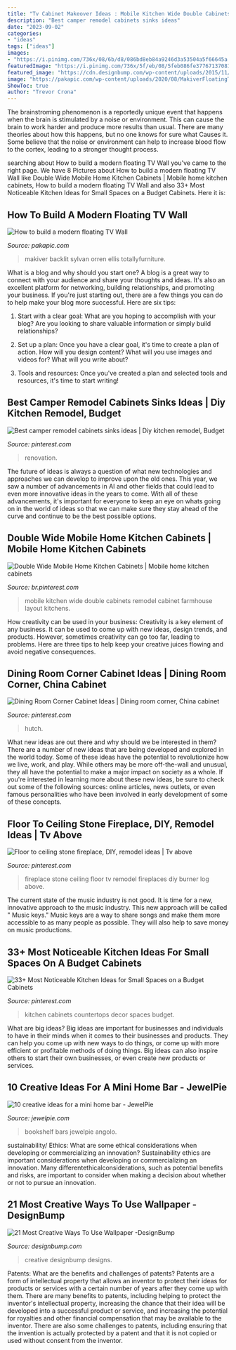 ```yaml
---
title: "Tv Cabinet Makeover Ideas : Mobile Kitchen Wide Double Cabinets Remodel Cabinet Farmhouse Layout Kitchens"
description: "Best camper remodel cabinets sinks ideas"
date: "2023-09-02"
categories:
- "ideas"
tags: ["ideas"]
images:
- "https://i.pinimg.com/736x/08/6b/d8/086bd8eb84a9246d3a53504a5f66645a.jpg"
featuredImage: "https://i.pinimg.com/736x/5f/eb/08/5feb086fe37767137081849697a44d58.jpg"
featured_image: "https://cdn.designbump.com/wp-content/uploads/2015/11/wallpaper-ideas-010.jpg"
image: "https://pakapic.com/wp-content/uploads/2020/08/MakiverFloatingTVStandforTVsupto7822.jpg"
ShowToc: true
author: "Trevor Crona"
---
```



The brainstroming phenomenon is a reportedly unique event that happens when the brain is stimulated by a noise or environment. This can cause the brain to work harder and produce more results than usual. There are many theories about how this happens, but no one knows for sure what Causes it. Some believe that the noise or environment can help to increase blood flow to the cortex, leading to a stronger thought process.

	

		
searching about How to build a modern floating TV Wall you've came to the right page. We have 8 Pictures about How to build a modern floating TV Wall like Double Wide Mobile Home Kitchen Cabinets | Mobile home kitchen cabinets, How to build a modern floating TV Wall and also 33+ Most Noticeable Kitchen Ideas for Small Spaces on a Budget Cabinets. Here it is:
		
    
## How To Build A Modern Floating TV Wall

<img loading=lazy src="https://pakapic.com/wp-content/uploads/2020/08/MakiverFloatingTVStandforTVsupto7822.jpg" onerror="this.onerror=null;this.src='https://tse1.mm.bing.net/th?id=OIP.NlnNdglWh9VumGp-LXZ_BgHaHa&amp;pid=15.1';" alt="How to build a modern floating TV Wall">

_Source: pakapic.com_

>makiver backlit sylvan orren ellis totallyfurniture. 

	

What is a blog and why should you start one?
A blog is a great way to connect with your audience and share your thoughts and ideas. It's also an excellent platform for networking, building relationships, and promoting your business. If you're just starting out, there are a few things you can do to help make your blog more successful. Here are six tips:
1. Start with a clear goal: What are you hoping to accomplish with your blog? Are you looking to share valuable information or simply build relationships?

2. Set up a plan: Once you have a clear goal, it's time to create a plan of action. How will you design content? What will you use images and videos for? What will you write about?

3. Tools and resources: Once you've created a plan and selected tools and resources, it's time to start writing!

    
## Best Camper Remodel Cabinets Sinks Ideas | Diy Kitchen Remodel, Budget

<img loading=lazy src="https://i.pinimg.com/736x/4f/0d/02/4f0d02953db694d8184163d4cc731722.jpg" onerror="this.onerror=null;this.src='https://tse3.mm.bing.net/th?id=OIP.lZTk4tnm0WwJdUzY31EEMwAAAA&amp;pid=15.1';" alt="Best camper remodel cabinets sinks ideas | Diy kitchen remodel, Budget">

_Source: pinterest.com_

>renovation. 

	

The future of ideas is always a question of what new technologies and approaches we can develop to improve upon the old ones. This year, we saw a number of advancements in AI and other fields that could lead to even more innovative ideas in the years to come. With all of these advancements, it's important for everyone to keep an eye on whats going on in the world of ideas so that we can make sure they stay ahead of the curve and continue to be the best possible options.

    
## Double Wide Mobile Home Kitchen Cabinets | Mobile Home Kitchen Cabinets

<img loading=lazy src="https://i.pinimg.com/736x/08/6b/d8/086bd8eb84a9246d3a53504a5f66645a.jpg" onerror="this.onerror=null;this.src='https://tse4.mm.bing.net/th?id=OIP.jdCZmYXYawGze--rzjWRkAHaLL&amp;pid=15.1';" alt="Double Wide Mobile Home Kitchen Cabinets | Mobile home kitchen cabinets">

_Source: br.pinterest.com_

>mobile kitchen wide double cabinets remodel cabinet farmhouse layout kitchens. 

	

How creativity can be used in your business:
Creativity is a key element of any business. It can be used to come up with new ideas, design trends, and products. However, sometimes creativity can go too far, leading to problems. Here are three tips to help keep your creative juices flowing and avoid negative consequences.

    
## Dining Room Corner Cabinet Ideas | Dining Room Corner, China Cabinet

<img loading=lazy src="https://i.pinimg.com/736x/8d/e5/55/8de5556839364835aafaf7b058c7cb2d.jpg" onerror="this.onerror=null;this.src='https://tse2.mm.bing.net/th?id=OIP.V9FXSK-ChdfCufU_Y1ie1AHaLG&amp;pid=15.1';" alt="Dining Room Corner Cabinet Ideas | Dining room corner, China cabinet">

_Source: pinterest.com_

>hutch. 

	

What new ideas are out there and why should we be interested in them?
There are a number of new ideas that are being developed and explored in the world today. Some of these ideas have the potential to revolutionize how we live, work, and play. While others may be more off-the-wall and unusual, they all have the potential to make a major impact on society as a whole. If you're interested in learning more about these new ideas, be sure to check out some of the following sources: online articles, news outlets, or even famous personalities who have been involved in early development of some of these concepts.

    
## Floor To Ceiling Stone Fireplace, DIY, Remodel Ideas | Tv Above

<img loading=lazy src="https://i.pinimg.com/736x/55/43/20/554320633f6a320332212ef12d21f84f--stone-fireplaces-ceilings.jpg" onerror="this.onerror=null;this.src='https://tse3.mm.bing.net/th?id=OIP.8KJP8TUIckjLWw0r0Qx-WAHaNJ&amp;pid=15.1';" alt="Floor to ceiling stone fireplace, DIY, remodel ideas | Tv above">

_Source: pinterest.com_

>fireplace stone ceiling floor tv remodel fireplaces diy burner log above. 

	

The current state of the music industry is not good. It is time for a new, innovative approach to the music industry. This new approach will be called " Music keys." Music keys are a way to share songs and make them more accessible to as many people as possible. They will also help to save money on music productions.

    
## 33+ Most Noticeable Kitchen Ideas For Small Spaces On A Budget Cabinets

<img loading=lazy src="https://i.pinimg.com/736x/5f/eb/08/5feb086fe37767137081849697a44d58.jpg" onerror="this.onerror=null;this.src='https://tse2.mm.bing.net/th?id=OIP.aoJueJ7ufHt30oqpWqE_2QHaKk&amp;pid=15.1';" alt="33+ Most Noticeable Kitchen Ideas for Small Spaces on a Budget Cabinets">

_Source: pinterest.com_

>kitchen cabinets countertops decor spaces budget. 

	

What are big ideas?
Big ideas are important for businesses and individuals to have in their minds when it comes to their businesses and products. They can help you come up with new ways to do things, or come up with more efficient or profitable methods of doing things. Big ideas can also inspire others to start their own businesses, or even create new products or services.

    
## 10 Creative Ideas For A Mini Home Bar - JewelPie

<img loading=lazy src="https://jewelpie.com/wp-content/uploads/2013/06/bar71.jpg" onerror="this.onerror=null;this.src='https://tse3.mm.bing.net/th?id=OIP.iZp0iyhOYFbyHePChrOu_QHaLH&amp;pid=15.1';" alt="10 creative ideas for a mini home bar - JewelPie">

_Source: jewelpie.com_

>bookshelf bars jewelpie angolo. 

	

sustainability/ Ethics: What are some ethical considerations when developing or commercializing an innovation?
Sustainability ethics are important considerations when developing or commercializing an innovation. Many differentethicalconsiderations, such as potential benefits and risks, are important to consider when making a decision about whether or not to pursue an innovation.

    
## 21 Most Creative Ways To Use Wallpaper -DesignBump

<img loading=lazy src="https://cdn.designbump.com/wp-content/uploads/2015/11/wallpaper-ideas-010.jpg" onerror="this.onerror=null;this.src='https://tse4.mm.bing.net/th?id=OIP.vYJjSC9MK-bvCkIVZut6uQHaMi&amp;pid=15.1';" alt="21 Most Creative Ways To Use Wallpaper -DesignBump">

_Source: designbump.com_

>creative designbump designs. 

	

Patents: What are the benefits and challenges of patents?
Patents are a form of intellectual property that allows an inventor to protect their ideas for products or services with a certain number of years after they come up with them. There are many benefits to patents, including helping to protect the inventor's intellectual property, increasing the chance that their idea will be developed into a successful product or service, and increasing the potential for royalties and other financial compensation that may be available to the inventor. There are also some challenges to patents, including ensuring that the invention is actually protected by a patent and that it is not copied or used without consent from the inventor.

